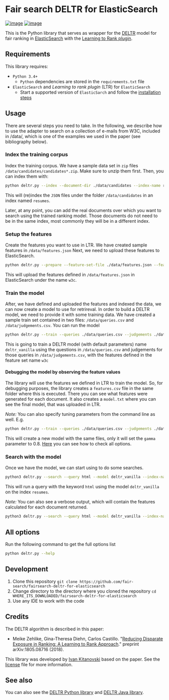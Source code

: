 # Fair search DELTR for ElasticSearch

[![image](https://img.shields.io/pypi/pyversions/fairsearchdeltr.svg)](https://pypi.org/project/fairsearchdeltr/)
[![image](https://img.shields.io/pypi/l/fairsearchdeltr.svg)](https://pypi.org/project/fairsearchdeltr/)

This is the Python library that serves as wrapper for the [DELTR](https://arxiv.org/pdf/1805.08716.pdf) model 
for fair ranking in [ElasticSearch](https://www.elastic.co/) with the [Learning to Rank plugin](https://elasticsearch-learning-to-rank.readthedocs.io/en/latest/).

## Requirements

This library requires:

- `Python 3.4+`
    - `Python` dependencies are stored in the `requirements.txt` file 
- `ElasticSearch` and _Learning to rank plugin_ (LTR) for `ElasticSearch`
    - Start a supported version of `ElasticSarch` and follow the [installation steps](https://github.com/o19s/elasticsearch-learning-to-rank#installing)  

## Usage

There are several steps you need to take. In the following, we describe how to use the adapter to search on a collection of e-mails from W3C, included in /data/, which is one of the examples we used in the paper (see bibliography below).

### Index the training corpus

Index the training corpus. We have a sample data set in `zip` files `/data/candidates/candidates*.zip`.
Make sure to unzip them first. Then, you can index them with:

```bash
python deltr.py --index --document-dir ./data/candidates --index-name resumes
```

This will (re)index the `JSON` files under the folder `/data/candidates` in an index named `resumes`. 

Later, at any point, you can add the real documents over which you want to search using the trained ranking model. Those documents do not need to be in the same index, most commonly they will be in a different index.

### Setup the features

Create the features you want to use in LTR. We have created sample features in `/data/features.json`
Next, we need to upload these features to ElasticSearch.

```bash
python deltr.py --prepare --feature-set-file ./data/features.json --feature-set-name w3c
```

This will upload the features defined in `/data/features.json` in ElasticSearch under the name `w3c`.

### Train the model

After, we have defined and uploaded the features and indexed the data, we can now create a model to use for retrireval.
In order to build a DELTR model, we need to provide it with some training data. We have created a sample train set contained in two files:
 `/data/queries.csv` and `/data/judgements.csv`. You can run the model
 
```bash
python deltr.py --train --queries ./data/queries.csv --judgements ./data/judgements.csv --model deltr_vanilla --feature-set-name w3c
```

This is going to train a DELTR model (with default parameters) name `deltr_vanilla` using the questions in `/data/queries.csv` and 
judgements for those queries in `/data/judgements.csv`, with the features defined in the feature set name `w3c`

#### Debugging the model by observing the feature values

The library will use the features we defined in LTR to train the model. So, for debugging purposes, the library 
creates a `features.csv` file in the same folder where this is executed. There you can see what features were generated for each document.
It also creates a `model.txt` where you can see the final model, that was uploaded in LTR. 

*Note:* You can also specify tuning parameters from the command line as well. E.g.

```bash
python deltr.py --train --queries ./data/queries.csv --judgements ./data/judgements.csv --model deltr_not_vanilla --feature-set-name w3c --gamma 0.8
```

This will create a new model with the same files, only it will set the `gamma` parameter to 0.8. [Here](#options) you can see how to check all options.

### Search with the model

Once we have the model, we can start using to do some searches. 

```bash
python3 deltr.py --search --query html --model deltr_vanilla --index-name resumes
```

This will run a query with the keyword `html` using the model `deltr_vanilla` on the index `resumes`.

*Note:* You can also see a verbose output, which will contain the features calculated for each document returned.

```bash
python3 deltr.py --search --query html --model deltr_vanilla --index-name resumes --verbose
```

## <a name="options"></a> All options

Run the following command to get the full options list
```bash
python deltr.py --help
```

## Development

1. Clone this repository `git clone https://github.com/fair-search/fairsearch-deltr-for-elasticsearch`
2. Change directory to the directory where you cloned the repository `cd WHERE_ITS_DOWNLOADED/fairsearch-deltr-for-elasticsearch`
3. Use any IDE to work with the code

## Credits

The DELTR algorithm is described in this paper:

* Meike Zehlike, Gina-Theresa Diehn, Carlos Castillo. "[Reducing Disparate Exposure in Ranking:
A Learning to Rank Approach](https://doi.org/10.1145/3132847.3132938)." preprint arXiv:1805.08716 (2018).

This library was developed by [Ivan Kitanovski](http://ivankitanovski.com/) based on the paper. See the [license](https://github.com/fair-search/fairsearch-deltr-for-elasticsearch/blob/master/LICENSE) file for more information.

## See also

You can also see the [DELTR Python library](https://github.com/fair-search/fairsearchdeltr-python)
 and [DELTR Java library](https://github.com/fair-search/fairsearchdeltr-java).
